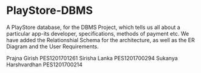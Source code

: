 # PlayStore-DBMS
A PlayStore database, for the DBMS Project, which tells us all about a particular app-its developer, specifications, methods of payment etc.
We have added the Relationshial Schema for the architecture, as well as the ER Diagram and the User Requirements. 


Prajna Girish PES1201701261
Sirisha Lanka PES1201700294
Sukanya Harshvardhan PES1201700214
